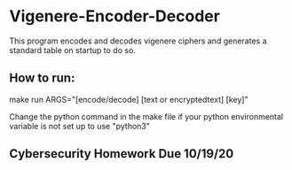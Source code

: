 # Vigenere-Encoder-Decoder
This program encodes and decodes vigenere ciphers and generates a standard table on startup to do so. 

## How to run: 
make run ARGS="[encode/decode] [text or encryptedtext] [key]"

Change the python command in the make file if your python environmental variable is not set up to use "python3"

## Cybersecurity Homework Due 10/19/20
